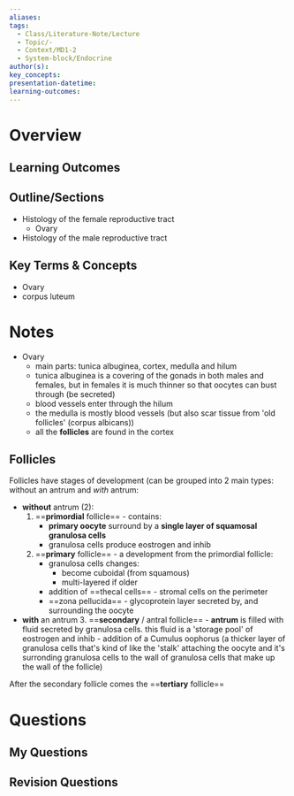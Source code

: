 ```yaml
---
aliases:
tags:
  - Class/Literature-Note/Lecture
  - Topic/-
  - Context/MD1-2
  - System-block/Endocrine
author(s):
key_concepts:
presentation-datetime:
learning-outcomes:
---
```



# Overview
## Learning Outcomes

## Outline/Sections
- Histology of the female reproductive tract
	- Ovary
- Histology of the male reproductive tract

## Key Terms & Concepts
- Ovary
- corpus luteum

# Notes

- Ovary
	- main parts: tunica albuginea, cortex, medulla and hilum
	- tunica albuginea is a covering of the gonads in both males and females, but in females it is much thinner so that oocytes can bust through (be secreted)
	- blood vessels enter through the hilum
	- the medulla is mostly blood vessels (but also scar tissue from 'old follicles' (corpus albicans))
	- all the **follicles** are found in the cortex
## Follicles
Follicles have stages of development (can be grouped into 2 main types: without an antrum and *with* antrum: 
- **without** antrum (2):
	1. ==**primordial** follicle== - contains:
		- **primary oocyte** surround by a **single layer of squamosal granulosa cells**
		- granulosa cells produce eostrogen and inhib
	2. ==**primary** follicle== - a development from the primordial follicle:
		- granulosa cells changes:
			- become cuboidal (from squamous)
			- multi-layered if older
		- addition of ==thecal cells== - stromal cells on the perimeter
		- ==zona pellucida== - glycoprotein layer secreted by, and surrounding the oocyte
- **with** an antrum
	3. ==**secondary** / antral follicle==
		- **antrum** is filled with fluid secreted by granulosa cells. this fluid is a 'storage pool' of eostrogen and inhib
		- addition of a Cumulus oophorus (a thicker layer of granulosa cells that's kind of like the 'stalk' attaching the oocyte and it's surronding granulosa cells to the wall of granulosa cells that make up the wall of the follicle)

After the secondary follicle comes the ==**tertiary** follicle==


# Questions

## My Questions
## Revision Questions




